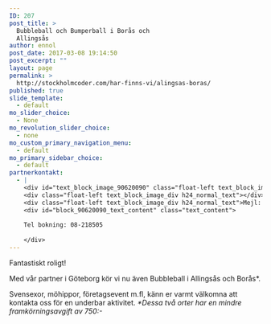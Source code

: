 ```yaml
---
ID: 207
post_title: >
  Bubbleball och Bumperball i Borås och
  Allingsås
author: ennol
post_date: 2017-03-08 19:14:50
post_excerpt: ""
layout: page
permalink: >
  http://stockholmcoder.com/har-finns-vi/alingsas-boras/
published: true
slide_template:
  - default
mo_slider_choice:
  - None
mo_revolution_slider_choice:
  - none
mo_custom_primary_navigation_menu:
  - default
mo_primary_sidebar_choice:
  - default
partnerkontakt:
  - |
    <div id="text_block_image_90620090" class="float-left text_block_image_div h24_normal_text"><img id="block_img_90620090" class="resizeable text_image" title="" src="http://dst15js82dk7j.cloudfront.net/183390/50333177-ogSfT.jpg" alt="" /></div>
    <div class="float-left text_block_image_div h24_normal_text"></div>
    <div class="float-left text_block_image_div h24_normal_text">Mejl: boka@bubbleball.se</div>
    <div id="block_90620090_text_content" class="text_content">
    
    Tel bokning: 08-218505
    
    </div>
---
```

<div id="block_container_90655884" class="block_container h24_block_heading">
<div id="block_90655884">
<div class="small_heading_block">
<div id="block_90655884_text_content" class="">
<div id="block_container_90620092" class="block_container presentation_image_block">
<div id="block_90620092">
<div class="h24_normal_text">
<div class="h24_image_block_align h24_image_block_align_left    "><a class="h24-js-iv" title="" href="http://dst15js82dk7j.cloudfront.net/183390/50333640-vKooo.jpg"><img id="block_img_90620092" class="presentation_image_block_image" title="" src="http://dst15js82dk7j.cloudfront.net/183390/50333639-Y72Ww.jpg" alt="" /></a></div>
</div>
</div>
</div>
<div id="block_container_90655884" class="block_container h24_block_heading">
<div id="block_90655884">
<div class="small_heading_block">
<div id="block_90655884_text_content" class="">Fantastiskt roligt!</div>
</div>
</div>
</div>
<div id="block_container_90620091" class="block_container standard_text_block text_block">
<div id="block_90620091">
<div id="block_90620091_text_content" class="text_content">

Med vår partner i Göteborg kör vi nu även Bubbleball i Allingsås och Borås*.

Svensexor, möhippor, företagsevent m.fl, känn er varmt välkomna att kontakta oss för en underbar aktivitet.
<em>*Dessa två orter har en mindre framkörningsavgift av 750:-</em>

</div>
</div>
</div>
</div>
</div>
</div>
</div>